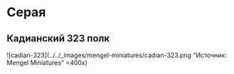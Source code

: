 # Серая

## Кадианский 323 полк

![cadian-323](../../_images/mengel-miniatures/cadian-323.png "Источник: Mengel Miniatures" =400x)
